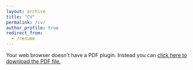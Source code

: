 ```yaml
---
layout: archive
title: "CV"
permalink: /cv/
author_profile: true
redirect_from:
  - /resume
---
```

<object data="https://smweis.github.io/files/Weisberg_Living_CV.pdf" type="application/pdf" width="100%" height="100%">
  <p>Your web browser doesn't have a PDF plugin.
  Instead you can <a href="https://smweis.github.io/files/Weisberg_Living_CV.pdf">click here to
  download the PDF file.</a></p>
</object>
